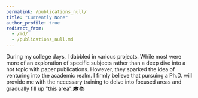 ```yaml
---
permalink: /publications_null/
title: "Currently None"
author_profile: true
redirect_from: 
  - /md/
  - /publications_null.md
---
```


During my college days, I dabbled in various projects. While most were more of an exploration of specific subjects rather than a deep dive into a hot topic with paper publications. However, they sparked the idea of venturing into the academic realm. I firmly believe that pursuing a Ph.D. will provide me with the necessary training to delve into focused areas and gradually fill up "this area".🎓📚

